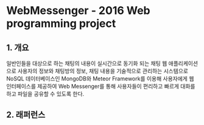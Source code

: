 # WebMessenger - 2016 Web programming project

## 1. 개요
  일반인들을 대상으로 하는 채팅의 내용이 실시간으로 동기화 되는 채팅 웹 애플리케이션으로 사용자의 정보와 채팅방의 정보, 
  채팅 내용을 기술적으로 관리하는 시스템으로 NoSQL 데이터베이스인 MongoDB와 Meteor Framework를 이용해 사용자에게 웹 인터페이스를
  제공하여 Web Messenger를 통해 사용자들이 편리하고 빠르게 대화를 하고 파일을 공유할 수 있도록 한다.
  
## 2. 래퍼런스

